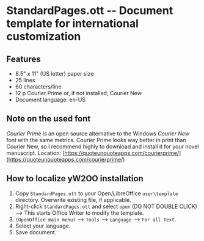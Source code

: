# StandardPages.ott -- Document template for international customization

## Features

* 8.5" x 11" (US letter) paper size
* 25 lines
* 60 characters/line
* 12 p Courier Prime or, if not installed, Courier New
* Document language: en-US

## Note on the used font

_Courier Prime_ is an open source alternative to the Windows _Courier New_ font with the same metrics. Courier Prime looks way better in print than Courier New, so I recommend highly to download and install it for your novel manuscript.
Location: [https://quoteunquoteapps.com/courierprime/](https://quoteunquoteapps.com/courierprime/)

## How to localize yW2OO installation

1. Copy `StandardPages.ott` to your Open/LibreOffice `user\template` directory. Overwrite existing file, if applicable.
2. Right-click `StandardPages.ott` and select `open`  (DO NOT DOUBLE CLICK) --> This starts Office Writer to modify the template.
3. `(OpenOffice main menu)` --> `Tools` --> `Language` --> `For all Text`.
4. Select your language.
5. Save document. 
